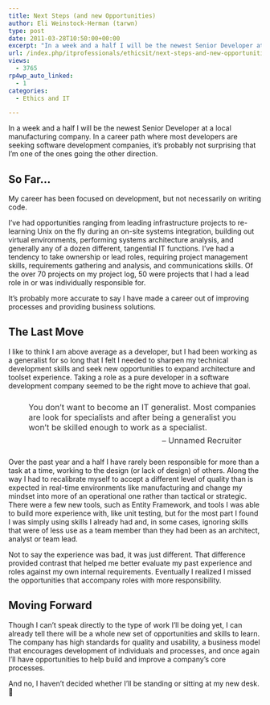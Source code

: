 ```yaml
---
title: Next Steps (and new Opportunities)
author: Eli Weinstock-Herman (tarwn)
type: post
date: 2011-03-28T10:50:00+00:00
excerpt: "In a week and a half I will be the newest Senior Developer at a local manufacturing company. In a career path where most developers are seeking software development companies, it's probably not surprising that I'm one of the ones going the other direction."
url: /index.php/itprofessionals/ethicsit/next-steps-and-new-opportunities/
views:
  - 3765
rp4wp_auto_linked:
  - 1
categories:
  - Ethics and IT

---
```

In a week and a half I will be the newest Senior Developer at a local manufacturing company. In a career path where most developers are seeking software development companies, it&#8217;s probably not surprising that I&#8217;m one of the ones going the other direction.

## So Far&#8230;

My career has been focused on development, but not necessarily on writing code.

I&#8217;ve had opportunities ranging from leading infrastructure projects to re-learning Unix on the fly during an on-site systems integration, building out virtual environments, performing systems architecture analysis, and generally any of a dozen different, tangential IT functions. I&#8217;ve had a tendency to take ownership or lead roles, requiring project management skills, requirements gathering and analysis, and communications skills. Of the over 70 projects on my project log, 50 were projects that I had a lead role in or was individually responsible for. 

It&#8217;s probably more accurate to say I have made a career out of improving processes and providing business solutions.

## The Last Move

I like to think I am above average as a developer, but I had been working as a generalist for so long that I felt I needed to sharpen my technical development skills and seek new opportunities to expand architecture and toolset experience. Taking a role as a pure developer in a software development company seemed to be the right move to achieve that goal.

<div style="background-image: url('http://forum.ltd.local/styles/microdotprolite/theme/images/quote.gif'); background-repeat: no-repeat; font-size: 12pt; color: #333333; background-position: 10px 10px; padding: 10px 10px 10px 40px; ">
  You don&#8217;t want to become an IT generalist. Most companies are look for specialists and after being a generalist you won&#8217;t be skilled enough to work as a specialist. 
  
  <div style="text-align: right; padding: 6px 30px 0px 0px;">
    &#8211; Unnamed Recruiter
  </div>
</div>

Over the past year and a half I have rarely been responsible for more than a task at a time, working to the design (or lack of design) of others. Along the way I had to recalibrate myself to accept a different level of quality than is expected in real-time environments like manufacturing and change my mindset into more of an operational one rather than tactical or strategic. There were a few new tools, such as Entity Framework, and tools I was able to build more experience with, like unit testing, but for the most part I found I was simply using skills I already had and, in some cases, ignoring skills that were of less use as a team member than they had been as an architect, analyst or team lead. 

Not to say the experience was bad, it was just different. That difference provided contrast that helped me better evaluate my past experience and roles against my own internal requirements. Eventually I realized I missed the opportunities that accompany roles with more responsibility.

## Moving Forward

Though I can&#8217;t speak directly to the type of work I&#8217;ll be doing yet, I can already tell there will be a whole new set of opportunities and skills to learn. The company has high standards for quality and usability, a business model that encourages development of individuals and processes, and once again I&#8217;ll have opportunities to help build and improve a company&#8217;s core processes.

And no, I haven&#8217;t decided whether I&#8217;ll be standing or sitting at my new desk. 🙂
